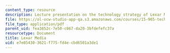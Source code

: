 ```yaml
---
content_type: resource
description: Lecture presentation on the technology strategy of Lexar Media.
file: https://ol-ocw-studio-app-qa.s3.amazonaws.com/courses/15-965-technology-strategy-for-system-design-and-management-spring-2009/e7e054303621f775fd4ecbd6501a3de1_MIT15_965S09_Lec05.pdf
file_type: application/pdf
parent_uid: fea3852c-7e50-c067-da20-3bfdefefc37a
resourcetype: Document
title: Lexar Media
uid: e7e05430-3621-f775-fd4e-cbd6501a3de1
---
```

